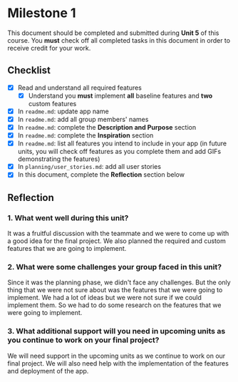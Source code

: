 # Milestone 1

This document should be completed and submitted during **Unit 5** of this course. You **must** check off all completed tasks in this document in order to receive credit for your work.

## Checklist

- [x] Read and understand all required features
  - [x] Understand you **must** implement **all** baseline features and **two** custom features
- [x] In `readme.md`: update app name
- [x] In `readme.md`: add all group members' names
- [x] In `readme.md`: complete the **Description and Purpose** section
- [x] In `readme.md`: complete the **Inspiration** section
- [x] In `readme.md`: list all features you intend to include in your app (in future units, you will check off features as you complete them and add GIFs demonstrating the features)
- [x] In `planning/user_stories.md`: add all user stories
- [x] In this document, complete the **Reflection** section below

## Reflection

### 1. What went well during this unit?

It was a fruitful discussion with the teammate and we were to come up with a good idea for the final project. We also planned the required and custom features that we are going to implement.

### 2. What were some challenges your group faced in this unit?

Since it was the planning phase, we didn't face any challenges. But the only thing that we were not sure about was the features that we were going to implement. We had a lot of ideas but we were not sure if we could implement them. So we had to do some research on the features that we were going to implement.

### 3. What additional support will you need in upcoming units as you continue to work on your final project?

We will need support in the upcoming units as we continue to work on our final project. We will also need help with the implementation of the features and deployment of the app.
